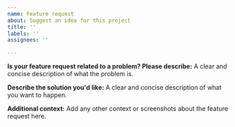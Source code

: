 ```yaml
---
name: Feature request
about: Suggest an idea for this project
title: ''
labels: ''
assignees: ''

---
```


**Is your feature request related to a problem? Please describe:**
A clear and concise description of what the problem is.

**Describe the solution you'd like:**
A clear and concise description of what you want to happen.

**Additional context:**
Add any other context or screenshots about the feature request here.
